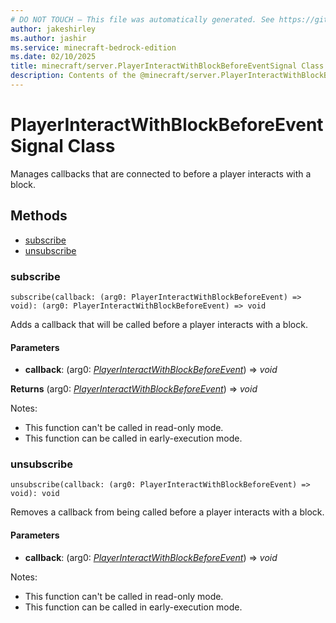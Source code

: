 ```yaml
---
# DO NOT TOUCH — This file was automatically generated. See https://github.com/mojang/minecraftapidocsgenerator to modify descriptions, examples, etc.
author: jakeshirley
ms.author: jashir
ms.service: minecraft-bedrock-edition
ms.date: 02/10/2025
title: minecraft/server.PlayerInteractWithBlockBeforeEventSignal Class
description: Contents of the @minecraft/server.PlayerInteractWithBlockBeforeEventSignal class.
---
```

# PlayerInteractWithBlockBeforeEventSignal Class

Manages callbacks that are connected to before a player interacts with a block.

## Methods
- [subscribe](#subscribe)
- [unsubscribe](#unsubscribe)

### **subscribe**
`
subscribe(callback: (arg0: PlayerInteractWithBlockBeforeEvent) => void): (arg0: PlayerInteractWithBlockBeforeEvent) => void
`

Adds a callback that will be called before a player interacts with a block.

#### **Parameters**
- **callback**: (arg0: [*PlayerInteractWithBlockBeforeEvent*](PlayerInteractWithBlockBeforeEvent.md)) => *void*

**Returns** (arg0: [*PlayerInteractWithBlockBeforeEvent*](PlayerInteractWithBlockBeforeEvent.md)) => *void*
  
Notes:
- This function can't be called in read-only mode.
- This function can be called in early-execution mode.

### **unsubscribe**
`
unsubscribe(callback: (arg0: PlayerInteractWithBlockBeforeEvent) => void): void
`

Removes a callback from being called before a player interacts with a block.

#### **Parameters**
- **callback**: (arg0: [*PlayerInteractWithBlockBeforeEvent*](PlayerInteractWithBlockBeforeEvent.md)) => *void*
  
Notes:
- This function can't be called in read-only mode.
- This function can be called in early-execution mode.

